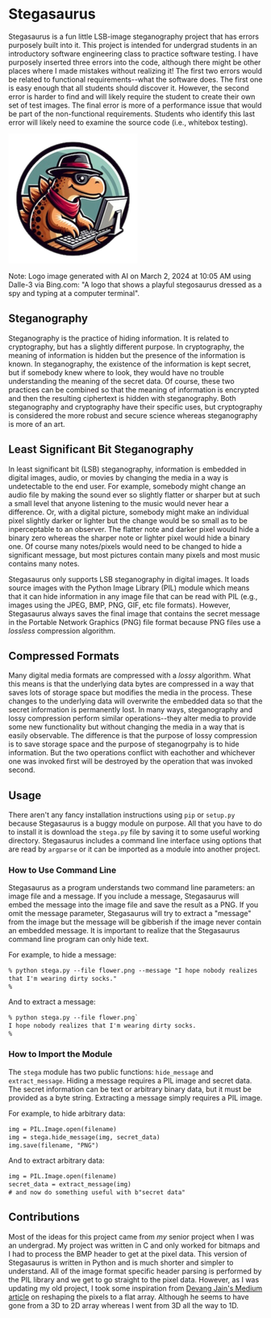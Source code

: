 # Stegasaurus
Stegasaurus is a fun little LSB-image steganography project that has errors purposely built into it. This project is intended for undergrad students in an introductory software engineering class to practice software testing. I have purposely inserted three errors into the code, although there might be other places where I made mistakes without realizing it! The first two errors would be related to functional requirements--what the software does. The first one is easy enough that all students should discover it. However, the second error is harder to find and will likely require the student to create their own set of test images. The final error is more of a performance issue that would be part of the non-functional requirements. Students who identify this last error will likely need to examine the source code (i.e., whitebox testing).

![A logo that shows a playful stegosaurus dressed as a spy and typing at a computer terminal that was generated by DALL·E 3 on Bing](stegasaurus.png)

Note: Logo image generated with AI on March 2, 2024 at 10:05 AM using Dalle-3 via Bing.com: "A logo that shows a playful stegosaurus dressed as a spy and typing at a computer terminal".

## Steganography
Steganography is the practice of hiding information. It is related to cryptography, but has a slightly different purpose. In cryptography, the meaning of information is hidden but the presence of the information is known. In steganography, the existence of the information is kept secret, but if somebody knew where to look, they would have no trouble understanding the meaning of the secret data. Of course, these two practices can be combined so that the meaning of information is encrypted and then the resulting ciphertext is hidden with steganography. Both steganography and cryptography have their specific uses, but cryptography is considered the more robust and secure science whereas steganography is more of an art.

## Least Significant Bit Steganography
In least significant bit (LSB) steganography, information is embedded in digital images, audio, or movies by changing the media in a way is undetectable to the end user. For example, somebody might change an audio file by making the sound ever so slightly flatter or sharper but at such a small level that anyone listening to the music would never hear a difference. Or, with a digital picture, somebody might make an individual pixel slightly darker or lighter but the change would be so small as to be inperceptable to an observer. The flatter note and darker pixel would hide a binary zero whereas the sharper note or lighter pixel would hide a binary one. Of course many notes/pixels would need to be changed to hide a significant message, but most pictures contain many pixels and most music contains many notes.

Stegasaurus only supports LSB steganography in digital images. It loads source images with the Python Image Library (PIL) module which means that it can hide information in any image file that can be read with PIL (e.g., images using the JPEG, BMP, PNG, GIF, etc file formats). However, Stegasaurus always saves the final image that contains the secret message in the Portable Network Graphics (PNG) file format because PNG files use a *lossless* compression algorithm.

## Compressed Formats
Many digital media formats are compressed with a *lossy* algorithm. What this means is that the underlying data bytes are compressed in a way that saves lots of storage space but modifies the media in the process. These changes to the underlying data will overwrite the embedded data so that the secret information is permanently lost. In many ways, steganography and lossy compression perform similar operations--they alter media to provide some new functionality but without changing the media in a way that is easily observable. The difference is that the purpose of lossy compression is to save storage space and the purpose of steganogrpahy is to hide information. But the two operations conflict with eachother and whichever one was invoked first will be destroyed by the operation that was invoked second.

## Usage
There aren't any fancy installation instructions using `pip` or `setup.py` because Stegasaurus is a buggy module on purpose. All that you have to do to install it is download the `stega.py` file by saving it to some useful working directory. Stegasaurus includes a command line interface using options that are read by `argparse` or it can be imported as a module into another project.

### How to Use Command Line
Stegasaurus as a program understands two command line parameters: an image file and a message. If you include a message, Stegasaurus will embed the message into the image file and save the result as a PNG. If you omit the message parameter, Stegasaurus will try to extract a "message" from the image but the message will be gibberish if the image never contain an embedded message. It is important to realize that the Stegasaurus command line program can only hide text.

For example, to hide a message:
```
% python stega.py --file flower.png --message "I hope nobody realizes that I'm wearing dirty socks."
%
```

And to extract a message:
```
% python stega.py --file flower.png`
I hope nobody realizes that I'm wearing dirty socks.
%
```
### How to Import the Module
The `stega` module has two public functions: `hide_message` and `extract_message`. Hiding a message requires a PIL image and secret data. The secret information can be text or arbitrary binary data, but it must be provided as a byte string. Extracting a message simply requires a PIL image.

For example, to hide arbitrary data:
```
img = PIL.Image.open(filename)
img = stega.hide_message(img, secret_data)
img.save(filename, "PNG")
```

And to extract arbitrary data:
```
img = PIL.Image.open(filename)
secret_data = extract_message(img)
# and now do something useful with b"secret data"
```
## Contributions
Most of the ideas for this project came from *my* senior project when I was an undergrad. My project was written in C and only worked for bitmaps and I had to process the BMP header to get at the pixel data. This version of Stegasaurus is written in Python and is much shorter and simpler to understand. All of the image format specific header parsing is performed by the PIL library and we get to go straight to the pixel data. However, as I was updating my old project, I took some inspiration from [Devang Jain's Medium article](https://medium.com/swlh/lsb-image-steganography-using-python-2bbbee2c69a2) on reshaping the pixels to a flat array. Although he seems to have gone from a 3D to 2D array whereas I went from 3D all the way to 1D. 

